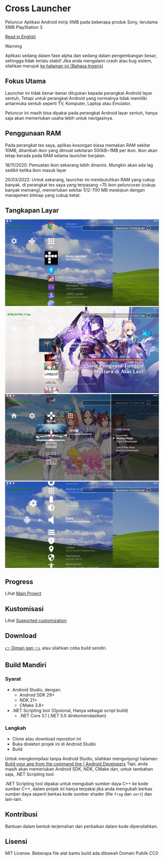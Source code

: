 # Cross Launcher
Peluncur Aplikasi Android mirip XMB pada beberapa produk Sony, terutama XMB PlayStation 3.

[Read in English](README.md)

> [!WARNING]
> Aplikasi sedang dalam fase alpha dan sedang dalam pengembangan besar, sehingga tidak terlalu stabil! Jika
> anda mengalami crash atau bug sistem, silahkan merujuk [ke halaman ini (Bahasa Inggris)](https://github.com/EmiyaSyahriel/CrossLauncher/wiki/Error-Reporting)

## Fokus Utama
Launcher ini tidak benar-benar ditujukan kepada perangkat Android layar sentuh, Tetapi untuk perangkat
Android yang normalnya tidak memiliki antarmuka sentuh seperti TV, Komputer, Laptop atau Emulator.

Peluncur ini masih bisa dipakai pada perangkat Android layar sentuh, hanya saja akan memerlukan usaha
lebih untuk navigasinya.

## Penggunaan RAM
Pada perangkat tes saya, aplikas kosongan biasa memakan RAM sekitar 10MB, ditambah ikon yang dimuat sekitaran 
500kB~1MB per ikon. Ikon akan tetap berada pada RAM selama launcher berjalan.

18/11/2020: Pemuatan ikon sekarang lebih dinamis. Mungkin akan ada lag sedikit ketika ikon masuk layar


20/03/2022: Untuk sekarang, launcher ini membutuhkan RAM yang cukup banyak, di perangkat tes saya yang 
terpasang ~75 ikon peluncuran (cukup banyak memang), memerlukan sekitar 512-700 MB meskipun dengan manajemen bitmap yang cukup
ketat.

## Tangkapan Layar
![Daftar Apl](readme_asset/0.png)
![Video dan Backdrop Kustom](readme_asset/1.png)
![Opsi aplikasi](readme_asset/2.png)
![Pengaturan Android](readme_asset/3.png)

## Progress
Lihat [Main Project](https://github.com/EmiyaSyahriel/CrossLauncher/projects/1)

## Kustomisasi
Lihat [Supported customization](https://github.com/EmiyaSyahriel/CrossLauncher/wiki/Customization)

## Download
[👉 Dimari gan 👈](https://github.com/EmiyaSyahriel/CrossLauncher/releases), atau silahkan coba 
build sendiri.

## Build Mandiri
### Syarat
- Android Studio, dengan:
    - Android SDK 29+
    - NDK 21+
    - CMake 3.8+
- .NET Scripting tool (Opsional, Hanya sebagai script build)
    - .NET Core 3.1 (.NET 5.0 direkomendasikan)

### Langkah
- Clone atau download repositori ini
- Buka direktori projek ini di Android Studio
- Build

Untuk mengkompilasi tanpa Android Studio, silahkan mengunjungi halaman:
[Build your app from the command line | Android Developers](https://developer.android.com/studio/build/building-cmdline)
Tapi, anda masih akan memerlukan Android SDK, NDK, CMake dan, untuk tambahan saja, .NET Scripting tool.

.NET Scripting tool dipakai untuk mengubah sumber daya C++ ke kode sumber C++, dalam projek ini hanya
terpakai jika anda mengubah berkas sumber daya seperti berkas kode sumber shader (file `frag` dan `vert`) dan lain-lain.

## Kontribusi
Bantuan dalam bentuk terjemahan dan perbaikan dalam kode dipersilahkan.

## Lisensi
MIT License.
Beberapa file alat bantu build ada dibawah Domain Publik CC0 